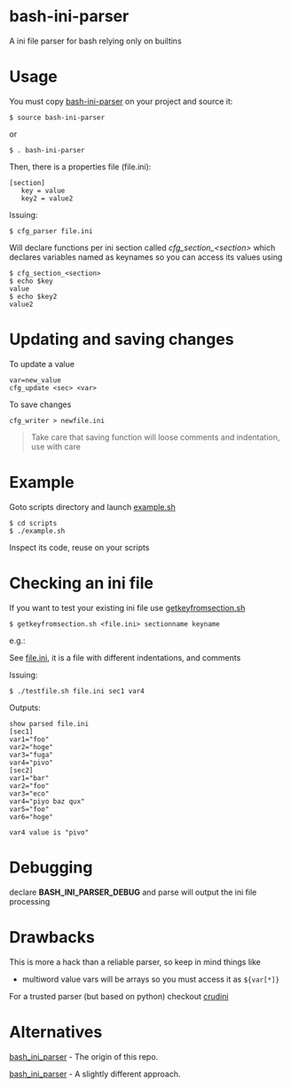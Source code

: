 # bash-ini-parser

A ini file parser for bash relying only on builtins

# Usage

You must copy [bash-ini-parser](https://github.com/ironiq/bash-ini-parser/blob/main/bash-ini-parser) on your project and source it:

    $ source bash-ini-parser

or

    $ . bash-ini-parser

Then, there is a properties file (file.ini):

    [section]
       key = value
       key2 = value2

Issuing:

    $ cfg_parser file.ini

Will declare functions per ini section called *cfg&#95;section&#95;&lt;section&gt;* which declares variables named as keynames so you can access its values using

    $ cfg_section_<section>
    $ echo $key
    value
    $ echo $key2
    value2

# Updating and saving changes

To update a value

    var=new_value
    cfg_update <sec> <var>

To save changes

    cfg_writer > newfile.ini

> Take care that saving function will loose comments and indentation, use with care

# Example

Goto scripts directory and launch [example.sh](https://github.com/ironiq/bash-ini-parser/blob/main/scripts/example.sh)

    $ cd scripts
    $ ./example.sh

Inspect its code, reuse on your scripts

# Checking an ini file

If you want to test your existing ini file use [getkeyfromsection.sh](https://github.com/ironiq/bash-ini-parser/blob/main/scripts/getkeyfromsection.sh)

    $ getkeyfromsection.sh <file.ini> sectionname keyname

e.g.:

See [file.ini](https://github.com/ironiq/bash-ini-parser/blob/main/scripts/file.ini), it is a file with different indentations, and comments

Issuing:

    $ ./testfile.sh file.ini sec1 var4

Outputs:

    show parsed file.ini
    [sec1]
    var1="foo"
    var2="hoge"
    var3="fuga"
    var4="pivo"
    [sec2]
    var1="bar"
    var2="foo"
    var3="eco"
    var4="piyo baz qux"
    var5="foo"
    var6="hoge"

    var4 value is "pivo"

# Debugging

declare **BASH_INI_PARSER_DEBUG** and parse will output the ini file processing

# Drawbacks

This is more a hack than a reliable parser, so keep in mind things like

 - multiword value vars will be arrays so you must access it as `${var[*]}`

For a trusted parser (but based on python) checkout [crudini](https://github.com/pixelb/crudini)

# Alternatives

[bash_ini_parser](https://github.com/albfan/bash_ini_parser) - The origin of this repo.

[bash_ini_parser](https://github.com/rudimeier/bash_ini_parser) - A slightly different approach.

